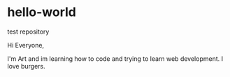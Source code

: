 # hello-world
test repository

Hi Everyone,

I'm Art and im learning how to code and trying to learn web development. 
I love burgers.
